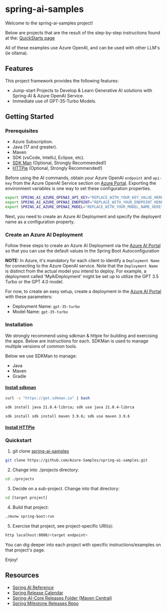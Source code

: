 # spring-ai-samples

Welcome to the spring-ai-samples project!  

Below are projects that are the result of the step-by-step instructions found at the: [QuickStarts page](https://learn.microsoft.com/en-us/azure/ai-services/openai/quickstart?tabs=command-line%2Cpython-new&pivots=programming-language-spring)

All of these examples use Azure OpenAI, and can be used with other LLM's (ie ollama).

## Features
This project framework provides the following features:

* Jump-start Projects to Develop & Learn Generative AI solutions with Spring-AI & Azure OpenAI Service.
* Immediate use of GPT-35-Turbo Models.

## Getting Started

### Prerequisites

- Azure Subscription.
- Java (17 and greater).
- Maven
- SDK (vsCode, IntelliJ, Eclipse, etc).
- [SDK Man](https://sdkman.io/install) (Optional, Strongly Recommended!)
- [HTTPie](https://httpie.io/docs/cli/installation) (Optional, Strongly Recommended!)
  
 
Before using the AI commands, obtain your Azure OpenAI `endpoint` and `api-key` from the Azure OpenAI Service section on [Azure Portal](https://portal.azure.com).
Exporting the environment variables is one way to set these configuration properties.

```bash
export SPRING_AI_AZURE_OPENAI_API_KEY="REPLACE_WITH_YOUR_KEY_VALUE_HERE"
export SPRING_AI_AZURE_OPENAI_ENDPOINT="REPLACE_WITH_YOUR_ENDPOINT_HERE"
export SPRING_AI_AZURE_OPENAI_MODEL="REPLACE_WITH_YOUR_MODEL_NAME_HERE"
```

Next, you need to create an Azure AI Deployment and specify the deployent name as a configuration property.

### Create an Azure AI Deployment

Follow these steps to create an Azure AI Deployment via the [Azure AI Portal](https://oai.azure.com/portal) so that you can use the default values in the Spring Boot Autoconfiguration

**NOTE:** In Azure, it's mandatory for each client to identify a `Deployment Name` for connecting to the Azure OpenAI service. Note that the `Deployment Name` is distinct from the actual model you intend to deploy. For example, a deployment called 'MyAiDeployment' might be set up to utilize the GPT 3.5 Turbo or the GPT 4.0 model.

For now, to create an easy setup, create a deployment in the [Azure AI Portal](https://oai.azure.com/portal) with these parameters:

- Deployment Name: `gpt-35-turbo`
- Model Name: `gpt-35-turbo`

### Installation
We strongly recommend using sdkman & httpie for building and exercising the apps.  Below are instructions for each.   SDKMan is used to manage multiple versions of common tools.  

Below we use SDKMan to manage:
* Java
* Maven
* Gradle

#### [Install sdkman](https://sdkman.io/) 
```bash
curl -s "https://get.sdkman.io" | bash
```
```bash
sdk install java 21.0.4-librca; sdk use java 21.0.4-librca
```
```bash
sdk install sdk install maven 3.9.6; sdk use maven 3.9.6
```

#### [Install HTTPie](https://httpie.io/docs/cli/installation)


### Quickstart

1. git clone [spring-ai-samples](https://github.com/Azure-Samples/spring-ai-samples.git)
```bash 
git clone https://github.com/Azure-Samples/spring-ai-samples.git
```
2. Change into ./projects directory: 
```bash
cd ./projects
```
3. Decide on a sub-project. Change into that directory:

```bash
cd [target project]
```

4. Build that project:

```bash
./mvnw spring-boot:run
```

5. Exercise that project, see project-specific URI(s):
```bash
http localhost:8080/<target endpoint>
```
You can dig deeper into each project with specific instructions/examples on that project's page.

Enjoy!

## Resources

- [Spring AI Reference](https://docs.spring.io/spring-ai/reference/index.html)
- [Spring Release Calendar](https://calendar.spring.io/)
- [Spring-AI-Core Releases Folder (Maven Central) ](https://mvnrepository.com/artifact/org.springframework.ai/spring-ai-core)
- [Spring Milestone Releases Repo](https://repo.spring.io/milestone/) 
